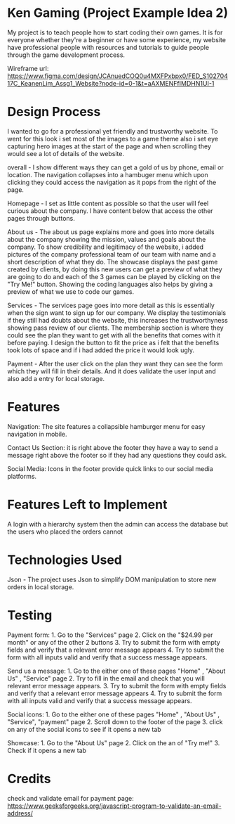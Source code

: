 # Ken Gaming (Project Example Idea 2)
My project is to teach people how to start coding their own games. It is for everyone whether they're a beginner or have some experience, my website have professional people with resources and tutorials to guide people through the game development process.

Wireframe url: https://www.figma.com/design/JCAnuedCOQ0u4MXFPxbpx0/FED_S10270417C_KeanenLim_Assg1_Website?node-id=0-1&t=aAXMENFfIMDHN1UI-1

# Design Process
I wanted to go for a professional yet friendly and trustworthy website. To went for this look i set most of the images to a game theme also i set eye capturing hero images at the start of the page and when scrolling they would see a lot of details of the website.

overall - I show different ways they can get a gold of us by phone, email or location. The navigation collapses into a hambuger menu which  upon clicking they could access the navigation as it pops from the right of the page.

Homepage - I set as little content as possible so that the user will feel curious about the company. I have content below that access the other pages through buttons.

About us - The about us page explains more and goes into more details about the company showing the mission, values and goals about the company. To show credibility and legitimacy of the website, i added pictures of the company professional team of our team with name and a short description of what they do. The showcase displays the past game created by clients, by doing this new users can get a preview of what they are going to do and each of the 3 games can be played by clicking on the "Try Me!" button. Showing the coding languages also helps by giving a preview of what we use to code our games.

Services - The services page goes into more detail as this is essentially when the sign want to sign up for our company. We display the testimonials if they still had doubts about the website, this increases the trustworthyness showing pass review of our clients. The membership section is where they could see the plan they want to get with all the benefits that comes with it before paying. I design the button to fit the price as i felt that the benefits took lots of space and if i had added the price it would look ugly.

Payment - After the user click on the plan they want they can see the form which they will fill in their details. And it does validate the user input and also add a entry for local storage.

# Features
Navigation: The site features a collapsible hamburger menu for easy navigation in mobile.

Contact Us Section: it is right above the footer they have a way to send a message right above the footer so if they had any questions they could ask.

Social Media: Icons in the footer provide quick links to our social media platforms.

# Features Left to Implement
A login with a hierarchy system then the admin can access the database but the users who placed the orders cannot

# Technologies Used
Json
    - The project uses Json to simplify DOM manipulation to store new orders in local storage.

# Testing
Payment form:
    1. Go to the "Services" page
    2. Click on the "$24.99 per month" or any of the other 2 buttons
    3. Try to submit the form with empty fields and verify that a relevant error message appears
    4. Try to submit the form with all inputs valid and verify that a success message appears.

Send us a message:
    1. Go to the either one of these pages "Home" , "About Us" , "Service" page
    2. Try to fill in the email and check that you will relevant error message appears.
    3. Try to submit the form with empty fields and verify that a relevant error message appears
    4. Try to submit the form with all inputs valid and verify that a success message appears.

Social icons:
    1. Go to the either one of these pages "Home" , "About Us" , "Service", "payment" page
    2. Scroll down to the footer of the page
    3. click on any of the social icons to see if it opens a new tab

Showcase:
    1. Go to the "About Us" page
    2. Click on the an of "Try me!"
    3. Check if it opens a new tab


# Credits
check and validate email for payment page: https://www.geeksforgeeks.org/javascript-program-to-validate-an-email-address/
